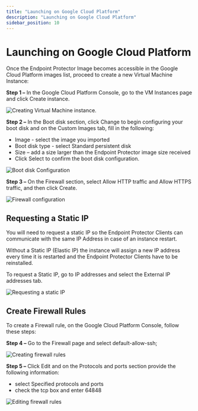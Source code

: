 ```yaml
---
title: "Launching on Google Cloud Platform"
description: "Launching on Google Cloud Platform"
sidebar_position: 10
---
```


# Launching on Google Cloud Platform

Once the Endpoint Protector Image becomes accessible in the Google Cloud Platform images list,
proceed to create a new Virtual Machine Instance:

**Step 1 –** In the Google Cloud Platform Console, go to the VM Instances page and click Create
instance.

![Creating Virtual Machine instance.](/images/endpointprotector/2509/configuration/googlecloudplatform/createinstance.webp)

**Step 2 –** In the Boot disk section, click Change to begin configuring your boot disk and on the
Custom Images tab, fill in the following:

- Image - select the image you imported
- Boot disk type - select Standard persistent disk
- Size – add a size larger than the Endpoint Protector image size received
- Click Select to confirm the boot disk configuration.

![Boot disk Configuration](/images/endpointprotector/2509/configuration/googlecloudplatform/bootdisk.webp)

**Step 3 –** On the Firewall section, select Allow HTTP traffic and Allow HTTPS traffic, and then
click Create.

![Firewall configuration](/images/endpointprotector/2509/configuration/googlecloudplatform/firewall.webp)

## Requesting a Static IP

You will need to request a static IP so the Endpoint Protector Clients can communicate with the same
IP Address in case of an instance restart.

Without a Static IP (Elastic IP) the instance will assign a new IP address every time it is
restarted and the Endpoint Protector Clients have to be reinstalled.

To request a Static IP, go to IP addresses and select the External IP addresses tab.

![Requesting a static IP](/images/endpointprotector/2509/configuration/googlecloudplatform/externalip.webp)

## Create Firewall Rules

To create a Firewall rule, on the Google Cloud Platform Console, follow these steps:

**Step 4 –** Go to the Firewall page and select default-allow-ssh;

![Creating firewall rules](/images/endpointprotector/2509/configuration/googlecloudplatform/firewallrules.webp)

**Step 5 –** Click Edit and on the Protocols and ports section provide the following information:

- select Specified protocols and ports
- check the tcp box and enter 64848

![Editing firewall rules](/images/endpointprotector/2509/configuration/googlecloudplatform/editrules.webp)

